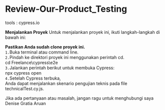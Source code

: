 # Review-Our-Product_Testing
tools : cypress.io

**Menjalankan Proyek**
Untuk menjalankan proyek ini, ikuti langkah-langkah di bawah ini:

**Pastikan Anda sudah clone proyek ini.**  
`1.`Buka terminal atau command line.    
`2.`Pindah ke direktori proyek ini menggunakan perintah cd.  
cd Freelance\cypress\e2e  
`3.`Jalankan perintah berikut untuk membuka Cypress:  
npx cypress open  
`4.`Setelah Cypress terbuka,  
Anda dapat menjalankan skenario pengujian teknis pada file technicalTest.cy.js.  


Jika ada pertanyaan atau masalah, jangan ragu untuk menghubungi saya  
Denise Gratia Aruan  


